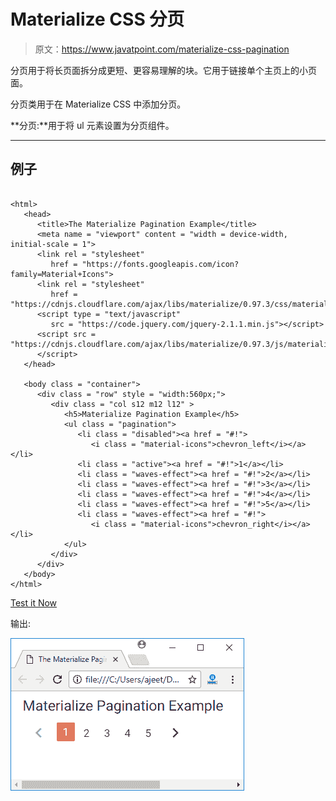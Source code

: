 # Materialize CSS 分页

> 原文：<https://www.javatpoint.com/materialize-css-pagination>

分页用于将长页面拆分成更短、更容易理解的块。它用于链接单个主页上的小页面。

分页类用于在 Materialize CSS 中添加分页。

**分页:**用于将 ul 元素设置为分页组件。

* * *

## 例子

```

<html>
   <head>
      <title>The Materialize Pagination Example</title>
      <meta name = "viewport" content = "width = device-width, initial-scale = 1">      
      <link rel = "stylesheet"
         href = "https://fonts.googleapis.com/icon?family=Material+Icons">
      <link rel = "stylesheet"
         href = "https://cdnjs.cloudflare.com/ajax/libs/materialize/0.97.3/css/materialize.min.css">
      <script type = "text/javascript"
         src = "https://code.jquery.com/jquery-2.1.1.min.js"></script>
      <script src = "https://cdnjs.cloudflare.com/ajax/libs/materialize/0.97.3/js/materialize.min.js">
      </script>
   </head>

   <body class = "container"> 
      <div class = "row" style = "width:560px;">
         <div class = "col s12 m12 l12" >
            <h5>Materialize Pagination Example</h5>
            <ul class = "pagination">
               <li class = "disabled"><a href = "#!">
                  <i class = "material-icons">chevron_left</i></a></li>
               <li class = "active"><a href = "#!">1</a></li>
               <li class = "waves-effect"><a href = "#!">2</a></li>
               <li class = "waves-effect"><a href = "#!">3</a></li>
               <li class = "waves-effect"><a href = "#!">4</a></li>
               <li class = "waves-effect"><a href = "#!">5</a></li>
               <li class = "waves-effect"><a href = "#!">
                  <i class = "material-icons">chevron_right</i></a></li>
            </ul>
         </div>
      </div>      
   </body>  
</html>

```

[Test it Now](https://www.javatpoint.com/oprweb/test.jsp?filename=materializecsspagination1)

输出:

![Materialize Pagination 1](img/ee1468a9aa1ffefa7af95420f78a480f.png)